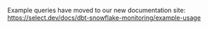 Example queries have moved to our new documentation site: https://select.dev/docs/dbt-snowflake-monitoring/example-usage
